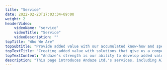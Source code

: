 ```yaml
---
title: "Service"
date: 2022-02-23T17:03:34+09:00
weight: 2
headerVideo: 
    videoName: "service"
    videoTitle: "Service"
    videoDescription: ""
topTitle: "Who We Are"
topSubtitle: "Provide added value with our accumulated know-how and speed"
topTextTitle: "Creating added value with solutions that give us a competitive advantage"
topTextContent: "Andaze's strength is our ability to develop added value with superior development speed based on the know-how we have accumulated through projects in a wide range of industries and our experience in dealing with our clients' businesses. In addition, it is only a venture company that is not afraid of positive change that can continue to take on any challenge to the end. We support our customers in the mid- to long-term and create new value for their business."
description: "This page introduces Andaze Ltd.'s services, including AI development services, de-subscription, de-cloud, de-packaging, and other services and solutions."
---
```

